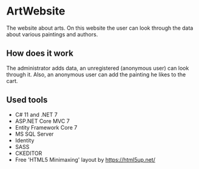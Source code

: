 # ArtWebsite

The website about arts. On this website the user can look through the data about various paintings and authors.

## How does it work

The administrator adds data, an unregistered (anonymous user) can look through it. Also, an anonymous user can add the painting he likes to the cart.

## Used tools

* C# 11 and .NET 7
* ASP.NET Core MVC 7
* Entity Framework Core 7
* MS SQL Server
* Identity
* SASS
* CKEDITOR
* Free 'HTML5 Minimaxing' layout by https://html5up.net/
